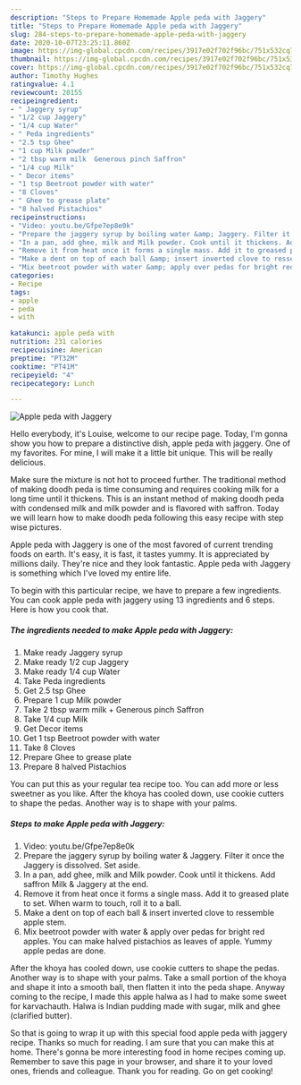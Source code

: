 ```yaml
---
description: "Steps to Prepare Homemade Apple peda with Jaggery"
title: "Steps to Prepare Homemade Apple peda with Jaggery"
slug: 284-steps-to-prepare-homemade-apple-peda-with-jaggery
date: 2020-10-07T23:25:11.860Z
image: https://img-global.cpcdn.com/recipes/3917e02f702f96bc/751x532cq70/apple-peda-with-jaggery-recipe-main-photo.jpg
thumbnail: https://img-global.cpcdn.com/recipes/3917e02f702f96bc/751x532cq70/apple-peda-with-jaggery-recipe-main-photo.jpg
cover: https://img-global.cpcdn.com/recipes/3917e02f702f96bc/751x532cq70/apple-peda-with-jaggery-recipe-main-photo.jpg
author: Timothy Hughes
ratingvalue: 4.1
reviewcount: 20155
recipeingredient:
- " Jaggery syrup"
- "1/2 cup Jaggery"
- "1/4 cup Water"
- " Peda ingredients"
- "2.5 tsp Ghee"
- "1 cup Milk powder"
- "2 tbsp warm milk  Generous pinch Saffron"
- "1/4 cup Milk"
- " Decor items"
- "1 tsp Beetroot powder with water"
- "8 Cloves"
- " Ghee to grease plate"
- "8 halved Pistachios"
recipeinstructions:
- "Video: youtu.be/Gfpe7ep8e0k"
- "Prepare the jaggery syrup by boiling water &amp; Jaggery. Filter it once the Jaggery is dissolved. Set aside."
- "In a pan, add ghee, milk and Milk powder. Cook until it thickens. Add saffron Milk &amp; Jaggery at the end."
- "Remove it from heat once it forms a single mass. Add it to greased plate to set. When warm to touch, roll it to a ball."
- "Make a dent on top of each ball &amp; insert inverted clove to ressemble apple stem."
- "Mix beetroot powder with water &amp; apply over pedas for bright red apples. You can make halved pistachios as leaves of apple. Yummy apple pedas are done."
categories:
- Recipe
tags:
- apple
- peda
- with

katakunci: apple peda with 
nutrition: 231 calories
recipecuisine: American
preptime: "PT32M"
cooktime: "PT41M"
recipeyield: "4"
recipecategory: Lunch

---
```



![Apple peda with Jaggery](https://img-global.cpcdn.com/recipes/3917e02f702f96bc/751x532cq70/apple-peda-with-jaggery-recipe-main-photo.jpg)

Hello everybody, it's Louise, welcome to our recipe page. Today, I'm gonna show you how to prepare a distinctive dish, apple peda with jaggery. One of my favorites. For mine, I will make it a little bit unique. This will be really delicious.

Make sure the mixture is not hot to proceed further. The traditional method of making doodh peda is time consuming and requires cooking milk for a long time until it thickens. This is an instant method of making doodh peda with condensed milk and milk powder and is flavored with saffron. Today we will learn how to make doodh peda following this easy recipe with step wise pictures.

Apple peda with Jaggery is one of the most favored of current trending foods on earth. It's easy, it is fast, it tastes yummy. It is appreciated by millions daily. They're nice and they look fantastic. Apple peda with Jaggery is something which I've loved my entire life.


To begin with this particular recipe, we have to prepare a few ingredients. You can cook apple peda with jaggery using 13 ingredients and 6 steps. Here is how you cook that.

<!--inarticleads1-->

##### The ingredients needed to make Apple peda with Jaggery:

1. Make ready  Jaggery syrup
1. Make ready 1/2 cup Jaggery
1. Make ready 1/4 cup Water
1. Take  Peda ingredients
1. Get 2.5 tsp Ghee
1. Prepare 1 cup Milk powder
1. Take 2 tbsp warm milk + Generous pinch Saffron
1. Take 1/4 cup Milk
1. Get  Decor items
1. Get 1 tsp Beetroot powder with water
1. Take 8 Cloves
1. Prepare  Ghee to grease plate
1. Prepare 8 halved Pistachios


You can put this as your regular tea recipe too. You can add more or less sweetner as you like. After the khoya has cooled down, use cookie cutters to shape the pedas. Another way is to shape with your palms. 

<!--inarticleads2-->

##### Steps to make Apple peda with Jaggery:

1. Video: youtu.be/Gfpe7ep8e0k
1. Prepare the jaggery syrup by boiling water &amp; Jaggery. Filter it once the Jaggery is dissolved. Set aside.
1. In a pan, add ghee, milk and Milk powder. Cook until it thickens. Add saffron Milk &amp; Jaggery at the end.
1. Remove it from heat once it forms a single mass. Add it to greased plate to set. When warm to touch, roll it to a ball.
1. Make a dent on top of each ball &amp; insert inverted clove to ressemble apple stem.
1. Mix beetroot powder with water &amp; apply over pedas for bright red apples. You can make halved pistachios as leaves of apple. Yummy apple pedas are done.


After the khoya has cooled down, use cookie cutters to shape the pedas. Another way is to shape with your palms. Take a small portion of the khoya and shape it into a smooth ball, then flatten it into the peda shape. Anyway coming to the recipe, I made this apple halwa as I had to make some sweet for karvachauth. Halwa is Indian pudding made with sugar, milk and ghee (clarified butter). 

So that is going to wrap it up with this special food apple peda with jaggery recipe. Thanks so much for reading. I am sure that you can make this at home. There's gonna be more interesting food in home recipes coming up. Remember to save this page in your browser, and share it to your loved ones, friends and colleague. Thank you for reading. Go on get cooking!
